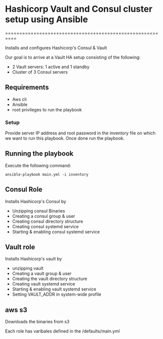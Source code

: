 # Hashicorp Vault and Consul cluster setup using Ansible
==========================================================

Installs and configures Hashicorp's Consul & Vault

Our goal is to arrive at a Vault HA setup consisting of the following:

* 2 Vault servers: 1 active and 1 standby
* Cluster of 3 Consul servers

Requirements
------------

* Aws cli
* Ansible 
* root privileges to run the playbook

### Setup

Provide server IP address and root password in the inventory file on which we want to run this playbook. Once done run the playbook.


## Running the playbook
Execute the  following command:

```
ansible-playbook main.yml -i inventory
```
## Consul Role

Installs Hashicorp's Consul by

* Unzipping consul Binaries
* Creating a consul group & user
* Creating consul directory structure
* Creating consul systemd service
* Starting & enabling consul systemd service


## Vault role

Installs Hashicorp's vault by

* unzipping vault
* Creating a vault group & user
* Creating the vault directory structure
* Creating vault systemd service
* Starting & enabling vault systemd service
* Setting VAULT_ADDR in system-wide profile

## aws s3
Downloads the binaries from s3 


Each role has varibales defined in the /defaults/main.yml

